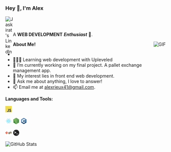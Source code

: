 <h3 title="hello"> Hey 👋, I'm Alex</h3>

 <a href="https://www.linkedin.com/in/alexandra-rieux">
   <img align="left" alt="Jaskirat's LinkedIn" width="24px" src="https://cdn.jsdelivr.net/npm/simple-icons@v3/icons/linkedin.svg" />
 </a>

 <br />
 <br />

A **WEB DEVELOPMENT** **_Enthusiast_** 🚀.

   <img align="right" alt="GIF" src="https://i.pinimg.com/originals/e4/26/70/e426702edf874b181aced1e2fa5c6cde.gif" />

**About Me!**

-
- 👨🏽‍💻 Learning web development with Upleveled
- 🌱 I’m currently working on my final project. A pallet exchange management app.
- 🤔 My interest lies in front end web development.
- 💬 Ask me about anything, I love to answer!
- 📫 Email me at [alexrieux41@gmail.com](mailto:alexrieux41@gmail.com).

**Languages and Tools:**

<code><img height="20" src="https://raw.githubusercontent.com/github/explore/80688e429a7d4ef2fca1e82350fe8e3517d3494d/topics/javascript/javascript.png"></code>

<code><img height="20" src="https://raw.githubusercontent.com/github/explore/80688e429a7d4ef2fca1e82350fe8e3517d3494d/topics/react/react.png"></code>
<code><img height="20" src="https://raw.githubusercontent.com/github/explore/80688e429a7d4ef2fca1e82350fe8e3517d3494d/topics/nodejs/nodejs.png"></code>
<code><img height="20" src="https://raw.githubusercontent.com/github/explore/80688e429a7d4ef2fca1e82350fe8e3517d3494d/topics/cpp/cpp.png"></code>

<code><img height="20" src="https://raw.githubusercontent.com/github/explore/80688e429a7d4ef2fca1e82350fe8e3517d3494d/topics/git/git.png"></code>
<code><img height="20" src="https://raw.githubusercontent.com/github/explore/80688e429a7d4ef2fca1e82350fe8e3517d3494d/topics/terminal/terminal.png"></code>

 <img src="https://github-readme-stats.vercel.app/api?username=Alexou-riri&show_icons=true&hide_border=true&count_private=true&theme=shades-of-purple&icon_color=fad000" alt=" GitHub Stats">
